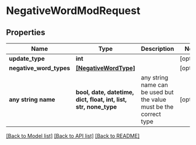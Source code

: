 # NegativeWordModRequest


## Properties
Name | Type | Description | Notes
------------ | ------------- | ------------- | -------------
**update_type** | **int** |  | [optional] 
**negative_word_types** | [**[NegativeWordType]**](NegativeWordType.md) |  | [optional] 
**any string name** | **bool, date, datetime, dict, float, int, list, str, none_type** | any string name can be used but the value must be the correct type | [optional]

[[Back to Model list]](../README.md#documentation-for-models) [[Back to API list]](../README.md#documentation-for-api-endpoints) [[Back to README]](../README.md)


